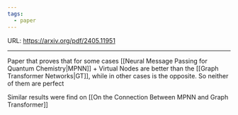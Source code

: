 ```yaml
---
tags:
  - paper
---
```

URL: https://arxiv.org/pdf/2405.11951

---

Paper that proves that for some cases [[Neural Message Passing for Quantum Chemistry|MPNN]] + Virtual Nodes are better than the [[Graph Transformer Networks|GT]], while in other cases is the opposite. So neither of them are perfect

Similar results were find on [[On the Connection Between MPNN and Graph Transformer]]